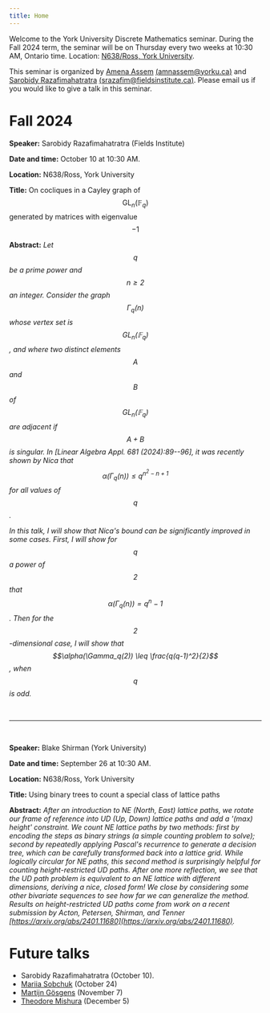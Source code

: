 ```yaml
---
title: Home
---
```


Welcome to the York University Discrete Mathematics seminar. During the Fall 2024 term, the seminar will be on Thursday every two weeks at 10:30 AM, Ontario time. Location: [N638/Ross, York University](https://www.google.com/maps/dir//Toronto,+ON+M3J+1P3/@43.7722137,-79.5861929,12z/data=!4m8!4m7!1m0!1m5!1m1!1s0x882b2e2562b62519:0x7d29e594af98aab4!2m2!1d-79.5037922!2d43.7722433?entry=ttu&g_ep=EgoyMDI0MDkxOC4xIKXMDSoASAFQAw%3D%3D).

This seminar is organized by [Amena Assem](https://www.amenaassem.com/) [(amnassem@yorku.ca)](mailto:amnassem@yorku.ca) and [Sarobidy Razafimahatratra](https://sarobidyraz.com/) [(srazafim@fieldsinstitute.ca)](mailto:srazafim@fieldsinstitute.ca). Please email us if you would like to give a talk in this seminar.

# Fall 2024


**Speaker:**  Sarobidy Razafimahatratra (Fields Institute)

**Date and time:** October 10 at 10:30 AM.

**Location:** N638/Ross, York University

**Title:** On cocliques in a Cayley graph of $$\operatorname{GL}_n(\mathbb{F}_q)$$ generated by matrices with eigenvalue $$-1$$


**Abstract:** *Let $$q$$ be a prime power and $$n\geq 2$$ an integer. Consider the graph $$\Gamma_q(n)$$ whose vertex set is $$\operatorname{GL}_{n}({\mathbb{F}_q})$$, and where two distinct elements $$A$$ and $$B$$ of $$\operatorname{GL}_{n}(\mathbb{F}_{q})$$ are adjacent if $$A+B$$ is singular. In [Linear Algebra Appl. 681 (2024):89--96], it was recently shown by Nica that $$\alpha(\Gamma_q(n))\leq q^{n^2-n+1}$$ for all values of $$q$$.*

*In this talk, I will show that Nica's bound can be significantly improved in some cases. First, I will show for $$q$$ a power of $$2$$ that $$\alpha(\Gamma_q(n)) = {q^n-1}$$. Then for the $$2$$-dimensional case, I will show that $$\alpha(\Gamma_q(2)) \leq \frac{q(q-1)^2}{2}$$, when $$q$$ is odd.*

<br>

---

<br>

**Speaker:**  Blake Shirman (York University)

**Date and time:** September 26 at 10:30 AM.

**Location:** N638/Ross, York University

**Title:** Using binary trees to count a special class of lattice paths


**Abstract:** *After an introduction to NE (North, East) lattice paths, we rotate our frame of reference into UD (Up, Down) lattice paths and add a '(max) height' constraint.  We count NE lattice paths by two methods: first by encoding the steps as binary strings (a simple counting problem to solve); second by repeatedly applying Pascal's recurrence to generate a decision tree, which can be carefully transformed back into a lattice grid.  While logically circular for NE paths, this second method is surprisingly helpful for counting height-restricted UD paths.  After one more reflection, we see that the UD path problem is equivalent to an NE lattice with different dimensions, deriving a nice, closed form!  We close by considering some other bivariate sequences to see how far we can generalize the method.  Results on height-restricted UD paths come from work on a recent submission by Acton, Petersen, Shirman, and Tenner [https://arxiv.org/abs/2401.11680](https://arxiv.org/abs/2401.11680).*

# Future talks

* Sarobidy Razafimahatratra (October 10).
* [Mariia Sobchuk](https://uwaterloo.ca/scholar/msobchuk) (October 24)
* [Martijn Gösgens](https://martijngosgens.nl/) (November 7)
* [Theodore Mishura](https://www.torontomu.ca/graphs-group/group-members/theodore-mishura/) (December 5)

